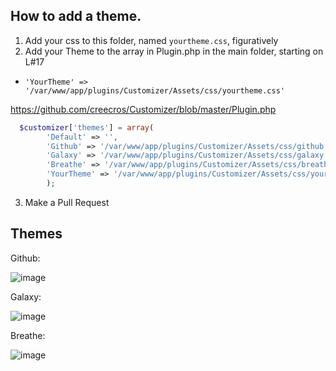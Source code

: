 ## How to add a theme.
1. Add your css to this folder, named `yourtheme.css`, figuratively
2. Add your Theme to the array in Plugin.php in the main folder, starting on L#17
  * `'YourTheme' => '/var/www/app/plugins/Customizer/Assets/css/yourtheme.css'`
  
https://github.com/creecros/Customizer/blob/master/Plugin.php

``` php
  $customizer['themes'] = array(
		'Default' => '',
		'Github' => '/var/www/app/plugins/Customizer/Assets/css/github.css',
		'Galaxy' => '/var/www/app/plugins/Customizer/Assets/css/galaxy.css',
		'Breathe' => '/var/www/app/plugins/Customizer/Assets/css/breathe.css',
		'YourTheme' => '/var/www/app/plugins/Customizer/Assets/css/yourtheme.css'
		);
```
3. Make a Pull Request

Themes
--------

Github:

![image](https://user-images.githubusercontent.com/26339368/47761386-8636b880-dc8e-11e8-9b6e-c46e7b5dcc44.png)

Galaxy:

![image](https://user-images.githubusercontent.com/26339368/47761350-68695380-dc8e-11e8-9e87-a9471e5e1adf.png)


Breathe:

![image](https://user-images.githubusercontent.com/26339368/47761312-47086780-dc8e-11e8-9460-5b1ce4b54d5e.png)
